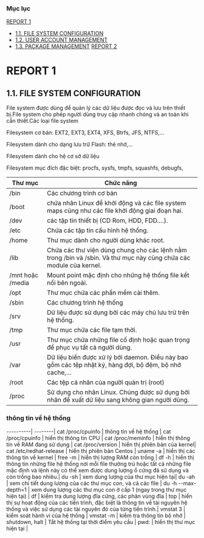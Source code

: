 ### Mục lục
[    REPORT 1     ](#Report)
- [1.1. FILE SYSTEM CONFIGURATION](#filesystem)
- [1.2. USER ACCOUNT MANAGEMENT](#useraccount)
- [1.3. PACKAGE MANAGEMENT](#package)
[    REPORT 2    ](#report2)
#                    REPORT 1

##   1.1. FILE SYSTEM CONFIGURATION

File system được dùng để quản lý các dữ liệu được đọc và lưu trên thiết bị.File system cho phép người dùng truy cập nhanh chóng và an toàn khi cần thiết.Các loại file system

Filesystem cơ bản: EXT2, EXT3, EXT4, XFS, Btrfs, JFS, NTFS,…

Filesystem dành cho dạng lưu trữ Flash: thẻ nhớ,…

Filesystem dành cho hệ cơ sở dữ liệu

Filesystem mục đích đặc biệt: procfs, sysfs, tmpfs, squashfs, debugfs,



Thư mục | Chức năng |
----------|---------------|
/bin | Các chương trình cơ bản|
/boot| chứa nhân Linux để khởi động và các file system maps cũng như các file khởi động giai đoạn hai.|
/dev |  các tập tin thiết bị (CD Rom, HDD, FDD….).|
/etc | Chứa các tập tin cấu hình hệ thống.|
/home|Thư mục dành cho người dùng khác root.|
/lib|Chứa các thư viện dùng chung cho các lệnh nằm trong /bin và /sbin. Và thư mục này cũng chứa các module của kernel.|
/mnt hoặc /media| Mount point mặc định cho những hệ thống file kết nối bên ngoài.|
/opt| Thư mục chứa các phần mềm cài thêm.|
/sbin| Các chương trình hệ thống|
/srv| Dữ liệu được sử dụng bởi các máy chủ lưu trữ trên hệ thống.|
/tmp |Thư mục chứa các file tạm thời.|
/usr | Thư mục chứa những file cố định hoặc quan trọng để phục vụ tất cả người dùng.|
/var | Dữ liệu biến được xử lý bởi daemon. Điều này bao gồm các tệp nhật ký, hàng đợi, bộ đệm, bộ nhớ cache,…|
/root | Các tệp cá nhân của người quản trị (root) |
/proc | Sử dụng cho nhân Linux. Chúng được sử dụng bởi nhân để xuất dữ liệu sang không gian người dùng. |

### thông tin về hệ thống

----------| --------|
cat /proc/cpuinfo  | thông tin về hệ thống |
cat /proc/cpuinfo  | hiển thị thông tin CPU |
cat /proc/meminfo | hiển thị thông tin về RAM đang sử dụng |
cat /proc/version | hiển thị phiên bản của kernel|
cat /etc/redhat-release | hiển thị phiên bản Centos |
uname -a | hiển thị các thông tin về kernel |
free -m | hiển thị lượng RAM còn trống |
df -h | hiển thị thông tin những file hệ thống nơi mỗi file thường trú hoặc tất cả những file mặc định và lệnh này có thể xem được dung lượng ổ cứng đã sử dụng và còn trống bao nhiêu.|
du -sh | xem dung lượng của thư mục hiện tại|
du -ah | xem chi tiết dung lượng của các thư mục con, và cả các file |
du -h --max-depth=1 | xem dung lượng các thư mục con ở cấp 1 (ngay trong thư mục hiện tại) |
df | kiểm tra dung lượng đĩa cứng, các phân vùng đĩa |
top | hiển thị sự hoạt động của các tiến trình, đặc biệt là thông tin về tài nguyên hệ thống và việc sử dụng các tài nguyên đó của từng tiến trình.|
vmstat 3 | kiểm soát hành vi của hệ thống |
vmstat -m | kiểm tra thông tin bộ nhớ |
shutdown, halt |  Tắt hệ thống tại thời điểm yêu cầu |
pwd: | hiển thị thư mục hiện tại |

